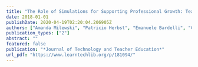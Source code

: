 ```yaml
---
title: "The Role of Simulations for Supporting Professional Growth: Teachers’ Engagement in Virtual Professional Experimentation"
date: 2018-01-01
publishDate: 2020-04-19T02:20:04.206905Z
authors: ["Amanda Milewski", "Patricio Herbst", "Emanuele Bardelli", "Carolyn Hetrick"]
publication_types: ["2"]
abstract: ""
featured: false
publication: "*Journal of Technology and Teacher Education*"
url_pdf: "https://www.learntechlib.org/p/181094/"
---
```


